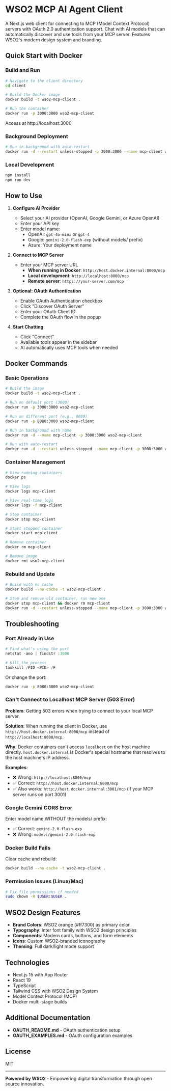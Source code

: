 <!--
  Copyright (c) 2025, WSO2 LLC. (https://www.wso2.com).

  WSO2 LLC. licenses this file to you under the Apache License,
  Version 2.0 (the "License"); you may not use this file except
  in compliance with the License.
  You may obtain a copy of the License at

      http://www.apache.org/licenses/LICENSE-2.0

  Unless required by applicable law or agreed to in writing,
  software distributed under the License is distributed on an
  "AS IS" BASIS, WITHOUT WARRANTIES OR CONDITIONS OF ANY
  KIND, either express or implied. See the License for the
  specific language governing permissions and limitations
  under the License.
-->

# WSO2 MCP AI Agent Client

A Next.js web client for connecting to MCP (Model Context Protocol) servers with OAuth 2.0 authentication support. Chat with AI models that can automatically discover and use tools from your MCP server. Features WSO2's modern design system and branding.

## Quick Start with Docker

### Build and Run
```bash
# Navigate to the client directory
cd client

# Build the Docker image
docker build -t wso2-mcp-client .

# Run the container
docker run -p 3000:3000 wso2-mcp-client
```

Access at http://localhost:3000

### Background Deployment
```bash
# Run in background with auto-restart
docker run -d --restart unless-stopped -p 3000:3000 --name mcp-client wso2-mcp-client
```

### Local Development
```bash
npm install
npm run dev
```

## How to Use

1. **Configure AI Provider**
   - Select your AI provider (OpenAI, Google Gemini, or Azure OpenAI)
   - Enter your API key
   - Enter model name:
     - OpenAI: `gpt-4o-mini` or `gpt-4`
     - Google: `gemini-2.0-flash-exp` (without models/ prefix)
     - Azure: Your deployment name

2. **Connect to MCP Server**
   - Enter your MCP server URL
     - **When running in Docker**: `http://host.docker.internal:8000/mcp`
     - **Local development**: `http://localhost:8000/mcp`
     - **Remote server**: `https://your-server.com/mcp`

3. **Optional: OAuth Authentication**
   - Enable OAuth Authentication checkbox
   - Click "Discover OAuth Server"
   - Enter your OAuth Client ID
   - Complete the OAuth flow in the popup

4. **Start Chatting**
   - Click "Connect"
   - Available tools appear in the sidebar
   - AI automatically uses MCP tools when needed

## Docker Commands

### Basic Operations
```bash
# Build the image
docker build -t wso2-mcp-client .

# Run on default port (3000)
docker run -p 3000:3000 wso2-mcp-client

# Run on different port (e.g., 8080)
docker run -p 8080:3000 wso2-mcp-client

# Run in background with name
docker run -d --name mcp-client -p 3000:3000 wso2-mcp-client

# Run with auto-restart
docker run -d --restart unless-stopped --name mcp-client -p 3000:3000 wso2-mcp-client
```

### Container Management
```bash
# View running containers
docker ps

# View logs
docker logs mcp-client

# View real-time logs
docker logs -f mcp-client

# Stop container
docker stop mcp-client

# Start stopped container
docker start mcp-client

# Remove container
docker rm mcp-client

# Remove image
docker rmi wso2-mcp-client
```

### Rebuild and Update
```bash
# Build with no cache
docker build --no-cache -t wso2-mcp-client .

# Stop and remove old container, run new one
docker stop mcp-client && docker rm mcp-client
docker run -d --restart unless-stopped --name mcp-client -p 3000:3000 wso2-mcp-client
```

## Troubleshooting

### Port Already in Use
```powershell
# Find what's using the port
netstat -ano | findstr :3000

# Kill the process
taskkill /PID <PID> /F
```

Or change the port:
```bash
docker run -p 8080:3000 wso2-mcp-client
```

### Can't Connect to Localhost MCP Server (503 Error)

**Problem**: Getting 503 errors when trying to connect to your local MCP server.

**Solution**: When running the client in Docker, use `http://host.docker.internal:8000/mcp` instead of `http://localhost:8000/mcp`.

**Why**: Docker containers can't access `localhost` on the host machine directly. `host.docker.internal` is Docker's special hostname that resolves to the host machine's IP address.

**Examples**:
- ❌ Wrong: `http://localhost:8000/mcp`
- ✅ Correct: `http://host.docker.internal:8000/mcp`
- ✅ Also works: `http://host.docker.internal:3001/mcp` (if your MCP server runs on port 3001)

### Google Gemini CORS Error

Enter model name WITHOUT the models/ prefix:
- ✅ Correct: `gemini-2.0-flash-exp`
- ❌ Wrong: `models/gemini-2.0-flash-exp`

### Docker Build Fails

Clear cache and rebuild:
```bash
docker build --no-cache -t wso2-mcp-client .
```

### Permission Issues (Linux/Mac)
```bash
# Fix file permissions if needed
sudo chown -R $USER:$USER .
```

## WSO2 Design Features

- **Brand Colors**: WSO2 orange (#ff7300) as primary color
- **Typography**: Inter font family with WSO2 design principles
- **Components**: Modern cards, buttons, and form elements
- **Icons**: Custom WSO2-branded iconography
- **Theming**: Full dark/light mode support

## Technologies

- Next.js 15 with App Router
- React 19
- TypeScript
- Tailwind CSS with WSO2 Design System
- Model Context Protocol (MCP)
- Docker multi-stage builds

## Additional Documentation

- **OAUTH_README.md** - OAuth authentication setup
- **OAUTH_EXAMPLES.md** - OAuth configuration examples

## License

MIT

---

**Powered by WSO2** - Empowering digital transformation through open source innovation.